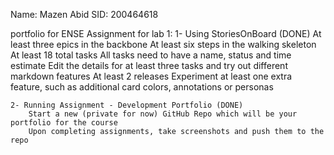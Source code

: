 Name: Mazen Abid
SID: 200464618

portfolio for ENSE
Assignment for lab 1: 
   1-  Using StoriesOnBoard (DONE)
        At least three epics in the backbone
        At least six steps in the walking skeleton
        At least 18 total tasks
        All tasks need to have a name, status and time estimate
        Edit the details for at least three tasks and try out different markdown features
        At least 2 releases
        Experiment at least one extra feature, such as additional card colors, annotations or personas
    
    2- Running Assignment - Development Portfolio (DONE)
        Start a new (private for now) GitHub Repo which will be your portfolio for the course
        Upon completing assignments, take screenshots and push them to the repo





